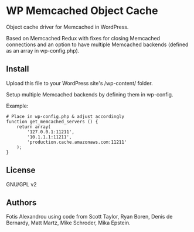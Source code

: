 # WP Memcached Object Cache
Object cache driver for Memcached in WordPress.

Based on Memcached Redux with fixes for closing Memcached connections and an option to have multiple Memcached backends (defined as an array in wp-config.php).

## Install
Upload this file to your WordPress site's /wp-content/ folder.

Setup multiple Memcached backends by defining them in wp-config.

Example:
```
# Place in wp-config.php & adjust accordingly
function get_memcached_servers () {
    return array(
        '127.0.0.1:11211',
        '10.1.1.1:11211',
        'production.cache.amazonaws.com:11211'
    );
}
```

## License
GNU/GPL v2

## Authors
Fotis Alexandrou using code from Scott Taylor, Ryan Boren, Denis de Bernardy, Matt Martz, Mike Schroder, Mika Epstein.
